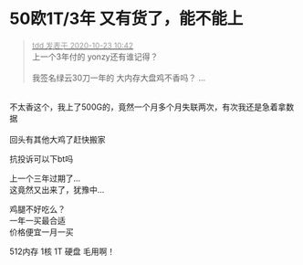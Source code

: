 # 50欧1T/3年 又有货了，能不能上


<div class="quote"><blockquote><font size="2"><a href="https://www.hostloc.com/forum.php?mod=redirect&amp;goto=findpost&amp;pid=9339975&amp;ptid=757512" target="_blank"><font color="#999999">tdd 发表于 2020-10-23 10:42</font></a></font><br />
上一个3年付的 yonzy还有谁记得？<br />
<br />
我签名绿云30刀一年的 大内存大盘鸡不香吗？ ...</blockquote></div><br />
不太香这个，我上了500G的，竟然一个月多个月失联两次，有次我还是急着拿数据<br />
<br />
回头有其他大鸡了赶快搬家<img src="static/image/smiley/yct/003.gif" smilieid="50" border="0" alt="" />

抗投诉可以下bt吗<img id="aimg_JA25E" onclick="zoom(this, this.src, 0, 0, 0)" class="zoom" src="https://cdn.jsdelivr.net/gh/hishis/forum-master/public/images/patch.gif" onmouseover="img_onmouseoverfunc(this)" onload="thumbImg(this)" border="0" alt="" />

上一个三年过期了...<br />
这竟然又出来了，犹豫中...<img id="aimg_EU9sU" onclick="zoom(this, this.src, 0, 0, 0)" class="zoom" src="https://cdn.jsdelivr.net/gh/hishis/forum-master/public/images/patch.gif" onmouseover="img_onmouseoverfunc(this)" onload="thumbImg(this)" border="0" alt="" />

鸡腿不好吃么？<br />
一年一买最合适<br />
价格便宜一月一买

512内存 1核 1T 硬盘 毛用啊！
